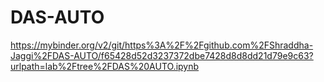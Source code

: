 # DAS-AUTO

https://mybinder.org/v2/git/https%3A%2F%2Fgithub.com%2FShraddha-Jaggi%2FDAS-AUTO/f65428d52d3237372dbe7428d8d8dd21d79e9c63?urlpath=lab%2Ftree%2FDAS%20AUTO.ipynb

